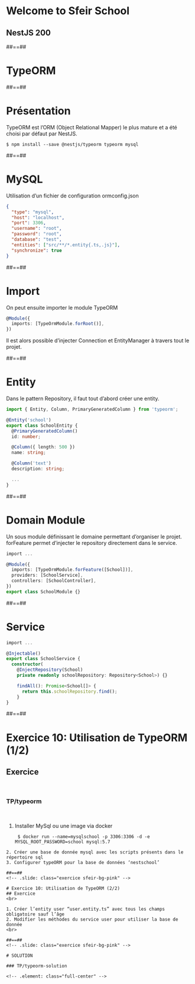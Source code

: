 <!-- .slide: class="first-slide " sfeir-level="2" sfeir-techno="nestjs" -->

# **Welcome to Sfeir School**

## **NestJS 200**

##==##

<!-- .slide: class="transition " -->

# TypeORM

##==##
<!-- .slide: class="with-code" -->

# Présentation
TypeORM est l’ORM (Object Relational Mapper) le plus mature et a été choisi par défaut par NestJS.

```shell
$ npm install --save @nestjs/typeorm typeorm mysql
```
<!-- .slide: class="big-code" -->

##==##
<!-- .slide: class="with-code" -->

# MySQL
Utilisation d’un fichier de configuration ormconfig.json

```json
{
  "type": "mysql",
  "host": "localhost",
  "port": 3306,
  "username": "root",
  "password": "root",
  "database": "test",
  "entities": ["src/**/*.entity{.ts,.js}"],
  "synchronize": true
}
```
<!-- .slide: class="big-code" -->

##==##
<!-- .slide: class="with-code" -->

# Import

On peut ensuite importer le module TypeORM
```typescript
@Module({
  imports: [TypeOrmModule.forRoot()],
})

```
Il est alors possible d’injecter Connection et EntityManager à travers tout le projet.
<!-- .slide: class="big-code" -->

##==##
<!-- .slide: class="with-code" -->

# Entity
Dans le pattern Repository, il faut tout d’abord créer une entity.

```typescript
import { Entity, Column, PrimaryGeneratedColumn } from 'typeorm';

@Entity('school')
export class SchoolEntity {
  @PrimaryGeneratedColumn()
  id: number;

  @Column({ length: 500 })
  name: string;

  @Column('text')
  description: string;

  ...
}
```
<!-- .slide: class="big-code" -->

##==##
<!-- .slide: class="with-code" -->

# Domain Module
Un sous module définissant le domaine permettant d’organiser le projet. forFeature permet d’injecter le repository directement dans le service.

```typescript
import ...

@Module({
  imports: [TypeOrmModule.forFeature([School])],
  providers: [SchoolService],
  controllers: [SchoolController],
})
export class SchoolModule {}
```
<!-- .slide: class="big-code" -->


##==##
<!-- .slide: class="with-code" -->

# Service
```typescript
import ...

@Injectable()
export class SchoolService {
  constructor(
    @InjectRepository(School)
    private readonly schoolRepository: Repository<School>) {}

    findAll(): Promise<School[]> {
      return this.schoolRepository.find();
    }
}
```
<!-- .slide: class="big-code" -->


##==##
<!-- .slide: class="exercice sfeir-bg-pink" -->

# Exercice 10: Utilisation de TypeORM (1/2)
## Exercice
<br>

### TP/typeorm
<br>

1. Installer MySql ou une image via docker
   ```
    $ docker run --name=mysqlschool -p 3306:3306 -d -e MYSQL_ROOT_PASSWORD=school mysql:5.7
  ```
2. Créer une base de donnée mysql avec les scripts présents dans le répertoire sql
3. Configurer typeORM pour la base de données ‘nestschool’

##==##
<!-- .slide: class="exercice sfeir-bg-pink" -->

# Exercice 10: Utilisation de TypeORM (2/2)
## Exercice
<br>

1. Créer l’entity user “user.entity.ts” avec tous les champs obligatoire sauf l’âge
2. Modifier les méthodes du service user pour utiliser la base de donnée
<br>

##==##
<!-- .slide: class="exercice sfeir-bg-pink" -->

# SOLUTION

### TP/typeorm-solution

<!-- .element: class="full-center" -->
